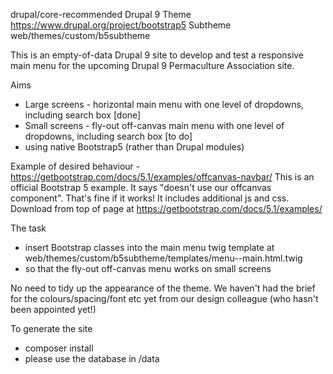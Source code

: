 drupal/core-recommended
Drupal 9
Theme https://www.drupal.org/project/bootstrap5
Subtheme web/themes/custom/b5subtheme

This is an empty-of-data Drupal 9 site to develop and test a responsive main menu for the upcoming Drupal 9 Permaculture Association site.

Aims

- Large screens - horizontal main menu with one level of dropdowns, including search box [done]
- Small screens - fly-out off-canvas main menu with one level of dropdowns, including search box [to do]
- using native Bootstrap5 (rather than Drupal modules)

Example of desired behaviour - https://getbootstrap.com/docs/5.1/examples/offcanvas-navbar/
This is an official Bootstrap 5 example. It says "doesn't use our offcanvas component". That's fine if it works!
It includes additional js and css. Download from top of page at https://getbootstrap.com/docs/5.1/examples/

The task

- insert Bootstrap classes into the main menu twig template at web/themes/custom/b5subtheme/templates/menu--main.html.twig
- so that the fly-out off-canvas menu works on small screens

No need to tidy up the appearance of the theme. We haven't had the brief for the colours/spacing/font etc yet from our design colleague (who hasn't been appointed yet!)

To generate the site

- composer install
- please use the database in /data
